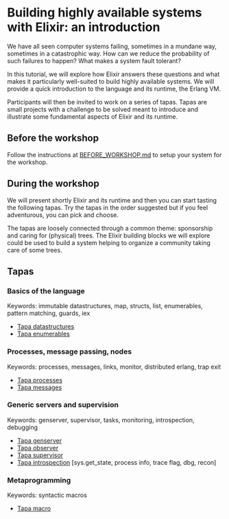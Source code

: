 # Building highly available systems with Elixir: an introduction

We have all seen computer systems failing, sometimes in a mundane way, sometimes
in a catastrophic way. How can we reduce the probability of such failures to
happen? What makes a system fault tolerant?

In this tutorial, we will explore how Elixir answers these questions and what
makes it particularly well-suited to build highly available systems. We will
provide a quick introduction to the language and its runtime, the Erlang VM.

Participants will then be invited to work on a series of tapas. Tapas are small
projects with a challenge to be solved meant to introduce and illustrate some
fundamental aspects of Elixir and its runtime.

## Before the workshop

Follow the instructions at [BEFORE_WORKSHOP.md](BEFORE_WORKSHOP.md) to setup
your system for the workshop.

## During the workshop

We will present shortly Elixir and its runtime and then you can start tasting
the following tapas. Try the tapas in the order suggested but if you feel
adventurous, you can pick and choose.

The tapas are loosely connected through a common theme: sponsorship and caring
for (physical) trees. The Elixir building blocks we will explore could be used
to build a system helping to organize a community taking care of some trees.

## Tapas

### Basics of the language

Keywords: immutable datastructures, map, structs, list, enumerables, pattern matching, guards, iex

- [Tapa datastructures](./tapa_datastructures/README.md)
- [Tapa enumerables](./tapa_enumerables/README.md)

### Processes, message passing, nodes

Keywords: processes, messages, links, monitor, distributed erlang, trap exit

- [Tapa processes](./tapa_processes/README.md)
- [Tapa messages](./tapa_messages/README.md)

### Generic servers and supervision

Keywords: genserver, supervisor, tasks, monitoring, introspection, debugging

- [Tapa genserver]()
- [Tapa observer](./tapa_observer/README.md)
- [Tapa supervisor]()
- [Tapa introspection]() [sys.get_state, process info, trace flag, dbg, recon]

### Metaprogramming

Keywords: syntactic macros

- [Tapa macro]()
